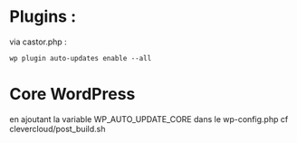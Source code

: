 # Plugins :
via castor.php :
```
wp plugin auto-updates enable --all
```

# Core WordPress

en ajoutant la variable WP_AUTO_UPDATE_CORE  dans le wp-config.php cf clevercloud/post_build.sh


